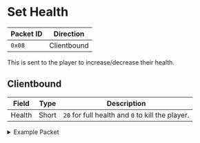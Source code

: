 # Set Health
| Packet ID | Direction |
| --- | --- |
| `0x08` | Clientbound |

This is sent to the player to increase/decrease their health.

## Clientbound
| Field | Type | Description |
| --- | --- | --- |
| Health | Short | `20` for full health and `0` to kill the player. |

<details>
    <summary>Example Packet</summary>

| Field | Value | 
| --- | --- |
| Health | 20 |
</details>